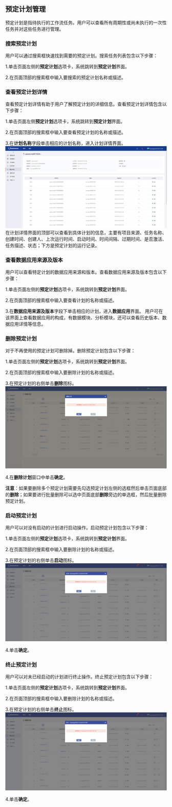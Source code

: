 ## 预定计划管理
预定计划是指待执行的工作流任务。用户可以查看所有周期性或尚未执行的一次性任务并对这些任务进行管理。

### 搜索预定计划
用户可以通过搜索框快速找到需要的预定计划。搜索任务列表包含以下步骤：

1.单击页面左侧的**预定计划**选项卡，系统跳转到**预定计划**界面。

2.在页面顶部的搜索框中输入要搜索的预定计划名称或描述。
  
### 查看预定计划详情
查看预定计划详情有助于用户了解预定计划的详细信息。查看预定计划详情包含以下步骤：

1.单击页面左侧**预定计划**选项卡，系统跳转到**预定计划**界面。

2.在页面顶部的搜索框中输入要查看预定计划的名称或描述。

3.在**计划名称**字段单击相应的计划名称，进入计划详情界面。
![](/assets/预定计划详情.png)
在计划详情界面的顶部可以查看到具体计划的信息，主要有项目来源、任务名称、创建时间、创建人、上次运行时间、启动时间、时间间隔、过期时间、是否激活、任务描述、状态；下方是预定计划的运行记录。

### 查看数据应用来源及版本
用户可以查看特定计划的数据应用来源和版本。查看数据应用来源及版本包含以下步骤：

1.单击页面左侧的**预定计划**选项卡，系统跳转到**预定计划**界面。

2.在页面顶部的搜索框中输入要查看计划的名称或描述。

3.在**数据应用来源及版本**字段下单击相应的计划，进入**数据应用**界面。
用户可在该界面上查看数据应用的构成，有数据模块、分析模块，还可以查看历史版本、数据应用详情等信息。

### 删除预定计划
对于不再使用的预定计划可删除掉。删除预定计划包含以下步骤：

1.单击页面左侧的**预定计划**选项卡，系统跳转到**预定计划**界面。

2.在页面顶部的搜索框中输入要删除计划的名称或描述。

3.在预定计划的右侧单击**删除**图标。
![](/assets/删除计划.png)

4.在**删除计划**窗口中单击**确定**。

**注意**：如果要删除多个预定计划需要先勾选预定计划左侧的选框然后单击页面底部的**删除**；如果要进行批量删除可以选中页面底部**删除**旁边的单选框，然后批量删除预定计划。

### 启动预定计划
用户可以对没有启动的计划进行启动操作。启动预定计划包含以下步骤：

1.单击页面左侧的**预定计划**选项卡，系统跳转到**预定计划**界面。

2.在页面顶部的搜索框中输入要删除计划的名称或描述。

3.在预定计划的右侧单击**启动**图标。
![](/assets/启动预定计划.png)

4.单击**确定**。


### 终止预定计划
用户可以对未已经启动的计划进行终止操作。终止预定计划包含以下步骤：

1.单击页面左侧的**预定计划**选项卡，系统跳转到**预定计划**界面。

2.在页面顶部的搜索框中输入要删除计划的名称或描述。

3.在预定计划的右侧单击**终止**图标。
![](/assets/终止预定计划.png)

4.单击**确定**。




















